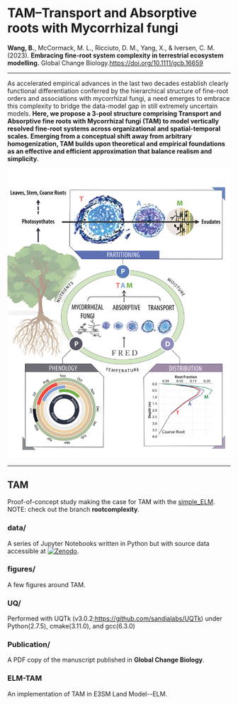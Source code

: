 # TAM–Transport and Absorptive roots with Mycorrhizal fungi

**Wang, B.**, McCormack, M. L., Ricciuto, D. M., Yang, X., & Iversen, C. M. (2023). **Embracing fine‐root system complexity in terrestrial ecosystem modelling.** Global Change Biology.https://doi.org/10.1111/gcb.16659

---

As accelerated empirical advances in the last two decades establish clearly functional differentiation conferred by the hierarchical structure of fine-root orders and associations with mycorrhizal fungi, a need emerges to embrace this complexity to bridge the data-model gap in still extremely uncertain models. **Here, we propose a 3-pool structure comprising Transport and Absorptive fine roots with Mycorrhizal fungi (TAM) to model vertically resolved fine-root systems across organizational and spatial-temporal scales. Emerging from a conceptual shift away from arbitrary homogenization, TAM builds upon theoretical and empirical foundations as an effective and efficient approximation that balance realism and simplicity**.

<p align='center'><img src="TAM/figures/TAM.png"></p>

---

## TAM
Proof-of-concept study making the case for TAM with the [simple_ELM](https://github.com/dmricciuto/simple_ELM/tree/rootcomplexity). NOTE: check out the branch **rootcomplexity**.

### data/
A series of Jupyter Notebooks written in Python but with source data accessible at [![Zenodo](https://zenodo.org/badge/DOI/10.5281/zenodo.7678851.svg)](https://doi.org/10.5281/zenodo.7678851).


### figures/
A few figures around TAM.

### UQ/
Performed with UQTk (v3.0.2;https://github.com/sandialabs/UQTk) under Python(2.7.5), cmake(3.11.0), and gcc(6.3.0)

### Publication/
A PDF copy of the manuscript published in **Global Change Biology**.

### ELM-TAM
An implementation of TAM in E3SM Land Model--ELM.
